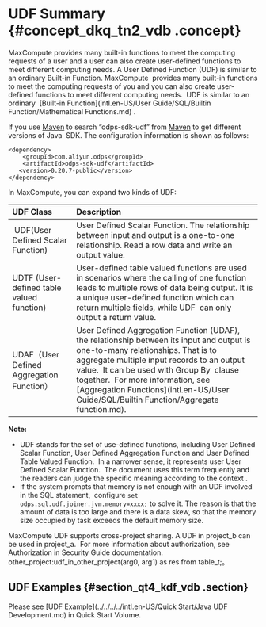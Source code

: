 # UDF Summary {#concept_dkq_tn2_vdb .concept}

MaxCompute provides many built-in functions to meet the computing requests of a user and a user can also create user-defined functions to meet different computing needs. A User Defined Function \(UDF\) is similar to an ordinary Built-in Function. MaxCompute  provides many built-in functions to meet the computing requests of you and you can also create user-defined functions to meet different computing needs.  UDF is similar to an ordinary  [Built-in Function](intl.en-US/User Guide/SQL/Builtin Function/Mathematical Functions.md) .

If you use [Maven](http://search.maven.org/) to search “odps-sdk-udf” from [Maven](http://search.maven.org/) to get different versions of Java  SDK. The configuration information is shown as follows:

```
<dependency>
    <groupId>com.aliyun.odps</groupId>
    <artifactId>odps-sdk-udf</artifactId>
   <version>0.20.7-public</version>
</dependency>
```

In MaxCompute, you can expand two kinds of UDF:

|UDF Class|Description|
|:--------|:----------|
| UDF\(User Defined Scalar Function\)|User Defined Scalar Function. The relationship between input and output is a one-to-one relationship. Read a row data and write an output value.|
|UDTF \(User-defined table valued function\)|User-defined table valued functions are used in scenarios where the calling of one function leads to multiple rows of data being output. It is a unique user-defined function which can return multiple fields, while UDF  can only output a return value.|
|UDAF（User Defined Aggregation Function）|User Defined Aggregation Function \(UDAF\), the relationship between its input and output is one-to-many relationships. That is to aggregate multiple input records to an output value.  It can be used with Group By  clause together.  For more information, see [Aggregation Functions](intl.en-US/User Guide/SQL/Builtin Function/Aggregate function.md).|

**Note:** 

-   UDF stands for the set of use-defined functions, including User Defined Scalar Function, User Defined Aggregation Function and User Defined Table Valued Function.  In a narrower sense, it represents user User Defined Scalar Function.  The document uses this term frequently and the readers can judge the specific meaning according to the context .
-   If the system prompts that memory is not enough with an UDF involved in the SQL statement,  configure `set  odps.sql.udf.joiner.jvm.memory=xxxx;` to solve it. The reason is that the amount of data is too large and there is a data skew, so that the memory size occupied by task exceeds the default memory size.

MaxCompute UDF supports cross-project sharing. A UDF in project\_b can be used in project\_a.  For more information about authorization, see Authorization in Security Guide documentation. other\_project:udf\_in\_other\_project\(arg0, arg1\) as res from table\_t;。

## UDF Examples {#section_qt4_kdf_vdb .section}

Please see [UDF Example](../../../../intl.en-US/Quick Start/Java UDF Development.md) in Quick Start Volume.

